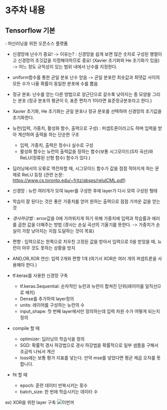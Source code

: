 # 3주차 내용

## Tensorflow 기본
  : 머신러닝을 위한 오픈소스 플랫폼
  
  - 신경망에 난수가 중요! -> 이유는?
    : 신경망을 쉽게 보면 많은 숫자로 구성된 행렬이고 신경망의 초깃값을 지정해야하므로 중요!
    (Xavier 초기화와 He 초기화가 있음)
    -> 어느 정도 규칙성이 있는 범위 내에서 난수를 지정한다.
    
  - uniform함수를 통한 균일 분포 난수 얻음
    -> 균일 분포란 최솟값과 최댓값 사이의 모든 수가 나올 확률이 동일한 분포에 수를 뽑음
  
  - 정규 분포: 난수를 얻는 다른 방법으로 양근단으로 갈수록 낮아지는 종 모양을 그리는 분포
    (정규 분포의 평균이 0, 표준 편차가 1이라면 표준정규분포라고 한다.)
    
  - Xavier 초기화, He 초기화는 균일 분포나 정규 분포를 선택하여 신경망의 초기값을 초기화한다.

  - 뉴런(입력, 가중치, 활성화 함수, 출력으로 구성)
    : 퍼셉트론이라고도 하며 입력을 받아 계산하여 출력을 하는 단순한 구조
    - 입력, 가중치, 출력은 정수나 실수로 구성
    - 활성화 함수는 뉴런의 출력값을 정하는 함수(보통 시그모이드(S자 곡선)와 ReLU(정류된 선형 함수) 함수가 있다.)
  
  - 딥러닝에서의 오류로 역전파할 때, 시그모이드 함수가 값을 점점 작아지게 하는 문제로 ReLU 등장
    (관련 논문: https://www.cs.toronto.edu/~fritz/absps/relulCML.pdf)
    
  - 신경망
    : 뉴런 여러개가 모여 layer를 구성한 후에 layer가 다시 모여 구성된 형태
  
  - 학습이 잘 된다는 것은 좋은 가중치를 얻어 원하는 출력으로 점점 가까운 값을 얻는 것
  
  - *경사하강법*
    : error값을 0에 가까워지게 하기 위해 가중치에 입력과 학습률과 에러를 곱한 값을 더해주는 방법
    (경사는 손실 곡선의 기울기를 뜻한다. -> 가중치가 손실이 가장 낮아지는 지점 도달하는 것이 목표)
    
  - 편향
    : 입력으로는 한쪽으로 치우친 고정된 값을 받아서 입력으로 0을 받았을 때, 뉴런이 아무 것도 못하는 상황을 방지
  
  - AND,OR,XOR 연산: 입력 2개와 편향 1개
    (여기서 XOR은 여러 개의 퍼셉트론을 사용해야 한다.)
    
  - tf.keras를 사용한 신경망 구축
    * tf.keras.Sequential: 순차적인 뉴런과 뉴런이 합쳐진 단위(레이어를 일직선으로 배치)
    * Dense를 추가하여 layer정의
    * units: 레이어를 구성하는 뉴런의 수
    * input_shape: 첫 번째 layer에서만 정의하는데 입력 차원 수가 어떻게 되는지 정의
  
  - compile 할 때
    * optimizer: 딥러닝의 학습식을 정의
    * SGD: 확률적 경사 하강법으로 경사 하강법을 확률적으로 일부 샘플을 구해서 조금씩 나눠서 계산
    * loss에는 보통 평가 지표를 넣는다. 만약 mse를 넣었다면 평균 제곱 오차를 뜻합니다.
  
  - fit 할 때
    * epoch: 훈련 데이터 반복시키는 횟수
    * batch_size: 한 번에 학습시키는 데이터 수
  
  ex) XOR을 위한 layer 구축
  ![이번꺼](https://user-images.githubusercontent.com/59636424/112135321-00c25300-8c11-11eb-8265-1664473e021c.png)
    
    
